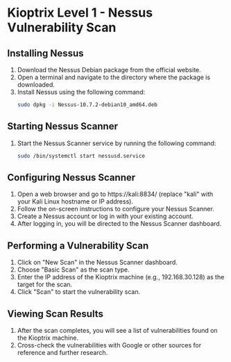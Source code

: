 
# Kioptrix Level 1 - Nessus Vulnerability Scan

## Installing Nessus

1. Download the Nessus Debian package from the official website.
2. Open a terminal and navigate to the directory where the package is downloaded.
3. Install Nessus using the following command:
   ```bash
   sudo dpkg -i Nessus-10.7.2-debian10_amd64.deb
   ```

## Starting Nessus Scanner

1. Start the Nessus Scanner service by running the following command:
   ```bash
   sudo /bin/systemctl start nessusd.service
   ```

## Configuring Nessus Scanner

1. Open a web browser and go to https://kali:8834/ (replace "kali" with your Kali Linux hostname or IP address).
2. Follow the on-screen instructions to configure your Nessus Scanner.
3. Create a Nessus account or log in with your existing account.
4. After logging in, you will be directed to the Nessus Scanner dashboard.

## Performing a Vulnerability Scan

1. Click on "New Scan" in the Nessus Scanner dashboard.
2. Choose "Basic Scan" as the scan type.
3. Enter the IP address of the Kioptrix machine (e.g., 192.168.30.128) as the target for the scan.
4. Click "Scan" to start the vulnerability scan.

## Viewing Scan Results

1. After the scan completes, you will see a list of vulnerabilities found on the Kioptrix machine.
2. Cross-check the vulnerabilities with Google or other sources for reference and further research.


